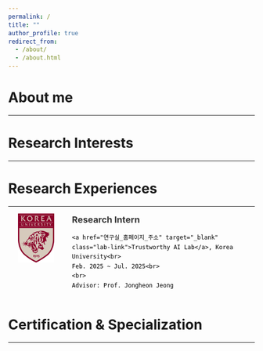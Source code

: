 ```yaml
---
permalink: /
title: ""
author_profile: true
redirect_from: 
  - /about/
  - /about.html
---
```


About me
======
---

Research Interests
======
---

Research Experiences
======
---

<style>
  .lab-link {
    color: #0056b3;
    text-decoration: none;
    transition: color 0.2s ease;
  }

  .lab-link:hover {
    color: #FFA500;
    text-decoration: none;
  }
</style>

<div style="display: flex; gap: 36px; align-items: flex-start; margin-bottom: 32px;">
  <img src="/images/korea.png" alt="Korea University"
       style="width: 100px; height: 100px; object-fit: contain; margin-left: 20px;">

  <div style="font-size: 14px; line-height: 1.4; color: #000;">
    <strong style="font-size: 18px; color: #333;">Research Intern</strong><br>
    
    <a href="연구실_홈페이지_주소" target="_blank" class="lab-link">Trustworthy AI Lab</a>, Korea University<br>
    Feb. 2025 ~ Jul. 2025<br>
    <br>
    Advisor: Prof. Jongheon Jeong
  </div>
</div>

Certification & Specialization
======
---
